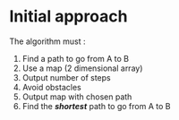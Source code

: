 # Initial approach

The algorithm must :

1. Find a path to go from A to B
2. Use a map (2 dimensional array)
3. Output number of steps
4. Avoid obstacles
5. Output map with chosen path
6. Find the ***shortest*** path to go from A to B
